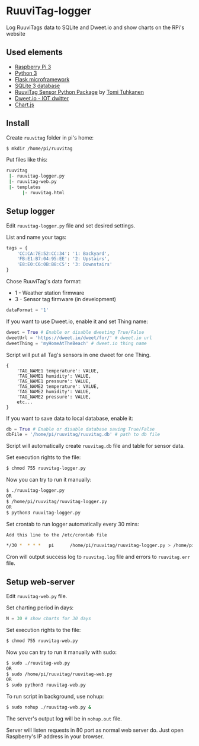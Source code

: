 # RuuviTag-logger
Log RuuviTags data to SQLite and Dweet.io and show charts on the RPi's website

## Used elements
  - [Raspberry Pi 3](https://www.raspberrypi.org/products/raspberry-pi-3-model-b/)
  - [Python 3](https://docs.python.org/3.6/)
  - [Flask microframework](http://flask.pocoo.org/)
  - [SQLite 3 database](https://docs.python.org/3.6/library/sqlite3.html#module-sqlite3)
  - [RuuviTag Sensor Python Package](https://github.com/ttu/ruuvitag-sensor) by [Tomi Tuhkanen](https://github.com/ttu)
  - [Dweet.io - IOT dwitter](https://dweet.io)
  - [Chart.js](http://www.chartjs.org/)

## Install

Create `ruuvitag` folder in pi's home:
```bash
$ mkdir /home/pi/ruuvitag
```

Put files like this:

```bash
ruuvitag
 |- ruuvitag-logger.py
 |- ruuvitag-web.py
 |- templates
      |- ruuvitag.html
```

## Setup logger

Edit `ruuvitag-logger.py` file and set desired settings.

List and name your tags:

```python
tags = {
    'CC:CA:7E:52:CC:34': '1: Backyard',
    'FB:E1:B7:04:95:EE': '2: Upstairs',
    'E8:E0:C6:0B:B8:C5': '3: Downstairs'
}
```

Chose RuuviTag's data format:

  - 1 - Weather station firmware
  - 3 - Sensor tag firmware (in development)

```python
dataFormat = '1'
```
  
If you want to use Dweet.io, enable it and set Thing name:

```python
dweet = True # Enable or disable dweeting True/False
dweetUrl = 'https://dweet.io/dweet/for/' # dweet.io url
dweetThing = 'myHomeAtTheBeach' # dweet.io thing name
```

Script will put all Tag's sensors in one dweet for one Thing.

```
{
	'TAG_NAME1 temperature': VALUE,
	'TAG_NAME1 humidity': VALUE,
	'TAG_NAME1 pressure': VALUE,
	'TAG_NAME2 temperature': VALUE,
	'TAG_NAME2 humidity': VALUE,
	'TAG_NAME2 pressure': VALUE,
	etc...
}

```
If you want to save data to local database, enable it:

```python
db = True # Enable or disable database saving True/False
dbFile = '/home/pi/ruuvitag/ruuvitag.db' # path to db file
```

Script will automatically create `ruuvitag.db` file and table for sensor data.

Set execution rights to the file:

```bash
$ chmod 755 ruuvitag-logger.py
```

Now you can try to run it manually:

```bash
$ ./ruuvitag-logger.py
OR
$ /home/pi/ruuvitag/ruuvitag-logger.py
OR
$ python3 ruuvitag-logger.py
```

Set crontab to run logger automatically every 30 mins:
```bash
Add this line to the /etc/crontab file

*/30 *  * * *   pi      /home/pi/ruuvitag/ruuvitag-logger.py > /home/pi/ruuvitag/ruuvitag.log 2> /home/pi/ruuvitag/ruuvitag.err
```
Cron will output success log to `ruuvitag.log` file and errors to `ruuvitag.err` file.

## Setup web-server

Edit `ruuvitag-web.py` file.

Set charting period in days:

```python
N = 30 # show charts for 30 days
```

Set execution rights to the file:

```bash
$ chmod 755 ruuvitag-web.py
```

Now you can try to run it manually with sudo:

```bash
$ sudo ./ruuvitag-web.py
OR
$ sudo /home/pi/ruuvitag/ruuvitag-web.py
OR
$ sudo python3 ruuvitag-web.py
```

To run script in background, use nohup:

```bash
$ sudo nohup ./ruuvitag-web.py &
```

The server's output log will be in `nohup.out` file.

Server will listen requests in 80 port as normal web server do. Just open Raspberry's IP address in your browser.
